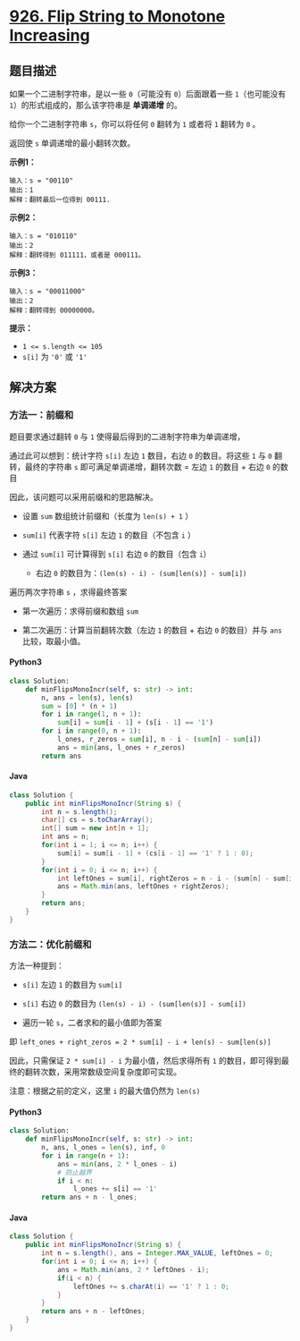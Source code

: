 # [926. Flip String to Monotone Increasing](https://leetcode.cn/problems/flip-string-to-monotone-increasing/)

## 题目描述

如果一个二进制字符串，是以一些 `0`（可能没有 `0`）后面跟着一些 `1`（也可能没有 `1`）的形式组成的，那么该字符串是 **单调递增** 的。

给你一个二进制字符串 `s`，你可以将任何 `0` 翻转为 `1` 或者将 `1` 翻转为 `0` 。

返回使 `s` 单调递增的最小翻转次数。

**示例1：**

```
输入：s = "00110"
输出：1
解释：翻转最后一位得到 00111.
```

**示例2：**

```
输入：s = "010110"
输出：2
解释：翻转得到 011111，或者是 000111。
```

**示例3：**

```
输入：s = "00011000"
输出：2
解释：翻转得到 00000000。
```

**提示：**

- `1 <= s.length <= 105`
- `s[i]` 为 `'0'` 或 `'1'`

## 解决方案

### 方法一：前缀和

题目要求通过翻转 `0` 与 `1` 使得最后得到的二进制字符串为单调递增，

通过此可以想到：统计字符 `s[i]` 左边 `1` 数目，右边 `0` 的数目。将这些 `1` 与 `0` 翻转，最终的字符串 `s` 即可满足单调递增，翻转次数 = 左边 `1` 的数目 + 右边 `0` 的数目

因此，该问题可以采用前缀和的思路解决。

- 设置 `sum` 数组统计前缀和（长度为 `len(s) + 1` ）

- `sum[i]` 代表字符 `s[i]` 左边 `1` 的数目（不包含 `i` ）

- 通过 `sum[i]` 可计算得到 `s[i]` 右边 `0` 的数目（包含 `i`）
  
  - 右边 `0` 的数目为：`(len(s) - i) - (sum[len(s)] - sum[i])`

遍历两次字符串 `s` ，求得最终答案

- 第一次遍历：求得前缀和数组 `sum`

- 第二次遍历：计算当前翻转次数（左边 `1` 的数目 + 右边 `0` 的数目）并与 `ans` 比较，取最小值。

#### Python3

```python
class Solution:
    def minFlipsMonoIncr(self, s: str) -> int:
        n, ans = len(s), len(s)
        sum = [0] * (n + 1) 
        for i in range(1, n + 1):
            sum[i] = sum[i - 1] + (s[i - 1] == '1')
        for i in range(0, n + 1):
            l_ones, r_zeros = sum[i], n - i - (sum[n] - sum[i])
            ans = min(ans, l_ones + r_zeros)
        return ans
```

#### Java

```java
class Solution {
    public int minFlipsMonoIncr(String s) {
        int n = s.length();
        char[] cs = s.toCharArray();
        int[] sum = new int[n + 1];
        int ans = n;
        for(int i = 1; i <= n; i++) {
            sum[i] = sum[i - 1] + (cs[i - 1] == '1' ? 1 : 0);
        }
        for(int i = 0; i <= n; i++) {
            int leftOnes = sum[i], rightZeros = n - i - (sum[n] - sum[i]);
            ans = Math.min(ans, leftOnes + rightZeros);
        }
        return ans;
    }
}
```

### 方法二：优化前缀和

方法一种提到：

- `s[i]` 左边 `1` 的数目为 `sum[i]`

- `s[i]` 右边 `0` 的数目为 `(len(s) - i) - (sum[len(s)] - sum[i])`

- 遍历一轮 `s`，二者求和的最小值即为答案

即 `left_ones + right_zeros = 2 * sum[i] - i + len(s) - sum[len(s)]`

因此，只需保证 `2 * sum[i] - i` 为最小值，然后求得所有 `1` 的数目，即可得到最终的翻转次数，采用常数级空间复杂度即可实现。

注意：根据之前的定义，这里 `i` 的最大值仍然为 `len(s)`

#### Python3

```python
class Solution:
    def minFlipsMonoIncr(self, s: str) -> int:
        n, ans, l_ones = len(s), inf, 0
        for i in range(n + 1):
            ans = min(ans, 2 * l_ones - i)
            # 防止越界
            if i < n:
                l_ones += s[i] == '1'
        return ans + n - l_ones;
```

#### Java

```java
class Solution {
    public int minFlipsMonoIncr(String s) {
        int n = s.length(), ans = Integer.MAX_VALUE, leftOnes = 0;
        for(int i = 0; i <= n; i++) {
            ans = Math.min(ans, 2 * leftOnes - i);
            if(i < n) {
                leftOnes += s.charAt(i) == '1' ? 1 : 0;
            }
        }
        return ans + n - leftOnes;
    }
}
```


